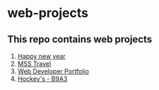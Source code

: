 # web-projects

## This repo contains web projects

1. [Happy new year](https://suny-webdevs.github.io/projects/happy-new-year/)
2. [MSS Travel](https://suny-webdevs.github.io/projects/mss-travel/)
3. [Web Developer Portfolio](https://suny-webdevs.github.io/projects/web-developer-portfolio/)  
4. [Hockey's - B9A3](https://suny-webdevs.github.io/projects/Hockeys-B9A3/)
